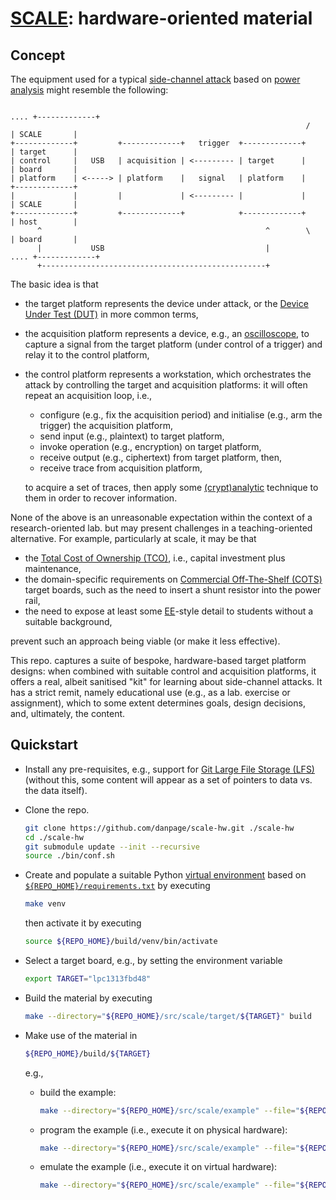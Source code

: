 # [SCALE](http://www.github.com/danpage/scale): hardware-oriented material

<!--- -------------------------------------------------------------------- --->

## Concept

The equipment used for a typical 
[side-channel attack](http://en.wikipedia.org/wiki/Side-channel_attack)
based on
[power analysis](http://en.wikipedia.org/wiki/Power_analysis)
might resemble the following:

```
                                                                   .... +-------------+
                                                                  /     | SCALE       |
+-------------+         +-------------+   trigger  +-------------+      | target      |
| control     |   USB   | acquisition | <--------- | target      |      | board       |
| platform    | <-----> | platform    |   signal   | platform    |      +-------------+
|             |         |             | <--------- |             |      | SCALE       |
+-------------+         +-------------+            +-------------+      | host        |
      ^                                                  ^        \     | board       |   
      |           USB                                    |         .... +-------------+
      +--------------------------------------------------+
```

The basic idea is that

- the target      platform represents the device under attack,
  or the
  [Device Under Test (DUT)](http://en.wikipedia.org/wiki/Device_under_test)
  in more common terms,

- the acquisition platform represents a   device, e.g., an
  [oscilloscope](http://en.wikipedia.org/wiki/Oscilloscope),
  to capture a signal from the target platform (under control of a trigger)
  and relay it to the control platform,

- the control     platform represents a workstation, which orchestrates the 
  attack by controlling the target and acquisition platforms: it will often
  repeat an acquisition loop, i.e.,

  - configure (e.g., fix the acquisition period) and initialise (e.g., arm 
    the trigger) the acquisition platform,
  - send    input     (e.g.,  plaintext) to   target      platform,
  - invoke  operation (e.g., encryption) on   target      platform,
  - receive output    (e.g., ciphertext) from target      platform,
    then,
  - receive trace                        from acquisition platform,

  to acquire a set of traces, then apply some 
  [(crypt)analytic](http://en.wikipedia.org/wiki/Cryptanalysis) 
  technique to them in order to recover information.

None of the above is an unreasonable expectation within the context of a 
research-oriented lab. but may present challenges in a teaching-oriented
alternative.  For example, particularly at scale, it may be that

- the 
  [Total Cost of Ownership (TCO)](http://en.wikipedia.org/wiki/Total_cost_of_ownership),
  i.e., capital investment plus maintenance, 
- the domain-specific requirements on 
  [Commercial Off-The-Shelf (COTS)](http://en.wikipedia.org/wiki/Commercial_off-the-shelf)
  target boards, such as the need to insert a shunt resistor into the 
  power rail,
- the need to expose at least some
  [EE](http://en.wikipedia.org/wiki/Electrical_engineering)-style 
  detail to students without a suitable background,

prevent such an approach being viable (or make it less effective).

This repo. captures a suite of 
bespoke, hardware-based target platform designs:
when combined with suitable control and acquisition platforms, it offers
a real, albeit sanitised "kit" for learning about side-channel attacks.
It has a strict remit, namely educational use (e.g., as a lab. exercise 
or assignment), which to some extent determines goals, design decisions, 
and, ultimately, the content.

<!--- -------------------------------------------------------------------- --->

## Quickstart

- Install any pre-requisites, e.g., support for
  [Git Large File Storage (LFS)](http://git-lfs.github.com/)
  (without this, some content will appear as a set of pointers to data vs. the data itself).

- Clone the repo.

  ```sh
  git clone https://github.com/danpage/scale-hw.git ./scale-hw
  cd ./scale-hw
  git submodule update --init --recursive
  source ./bin/conf.sh
  ```

- Create and populate a suitable Python
  [virtual environment](https://docs.python.org/3/library/venv.html)
  based on 
  [`${REPO_HOME}/requirements.txt`](./requirements.txt) 
  by executing
   
  ```sh
  make venv
  ```
   
  then activate it by executing
   
  ```sh
  source ${REPO_HOME}/build/venv/bin/activate
  ``` 

- Select a target board, e.g., by setting the environment variable

  ```sh
  export TARGET="lpc1313fbd48"
  ```

- Build the material 
  by executing

  ```sh
  make --directory="${REPO_HOME}/src/scale/target/${TARGET}" build
  ```

- Make use of the material in

  ```sh
  ${REPO_HOME}/build/${TARGET}
  ```

  e.g.,

  - build   the example:

    ```sh
    make --directory="${REPO_HOME}/src/scale/example" --file="${REPO_HOME}/build/${TARGET}/lib/scale.mk" PROJECT="example" BSP="${REPO_HOME}/build/${TARGET}" USB="/dev/ttyUSB0" build
    ```

  - program the example (i.e., execute it on physical hardware):

    ```sh
    make --directory="${REPO_HOME}/src/scale/example" --file="${REPO_HOME}/build/${TARGET}/lib/scale.mk" PROJECT="example" BSP="${REPO_HOME}/build/${TARGET}" USB="/dev/ttyUSB0" program
    ```

  - emulate the example (i.e., execute it on  virtual hardware):

    ```sh
    make --directory="${REPO_HOME}/src/scale/example" --file="${REPO_HOME}/build/${TARGET}/lib/scale.mk" PROJECT="example" BSP="${REPO_HOME}/build/${TARGET}" USB="/dev/ttyUSB0" emulate
    ```

<!--- -------------------------------------------------------------------- --->
